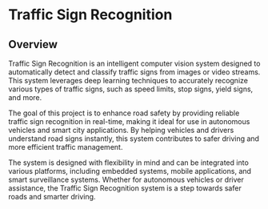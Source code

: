 # Traffic Sign Recognition

## Overview
Traffic Sign Recognition is an intelligent computer vision system designed to automatically detect and classify traffic signs from images or video streams. This system leverages deep learning techniques to accurately recognize various types of traffic signs, such as speed limits, stop signs, yield signs, and more.

The goal of this project is to enhance road safety by providing reliable traffic sign recognition in real-time, making it ideal for use in autonomous vehicles and smart city applications. By helping vehicles and drivers understand road signs instantly, this system contributes to safer driving and more efficient traffic management.

The system is designed with flexibility in mind and can be integrated into various platforms, including embedded systems, mobile applications, and smart surveillance systems. Whether for autonomous vehicles or driver assistance, the Traffic Sign Recognition system is a step towards safer roads and smarter driving.
